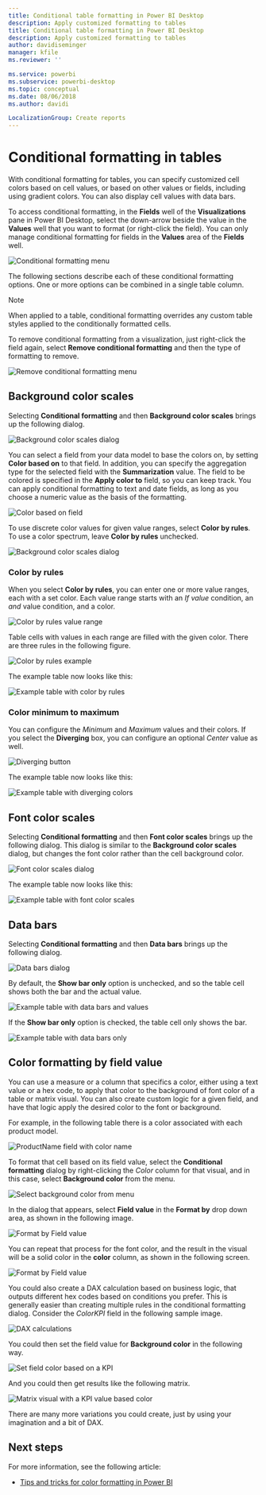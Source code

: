 ```yaml
---
title: Conditional table formatting in Power BI Desktop
description: Apply customized formatting to tables
title: Conditional table formatting in Power BI Desktop
description: Apply customized formatting to tables
author: davidiseminger
manager: kfile
ms.reviewer: ''

ms.service: powerbi
ms.subservice: powerbi-desktop
ms.topic: conceptual
ms.date: 08/06/2018
ms.author: davidi

LocalizationGroup: Create reports
---
```

# Conditional formatting in tables 
With conditional formatting for tables, you can specify customized cell colors based on cell values, or based on other values or fields, including using gradient colors. You can also display cell values with data bars. 

To access conditional formatting, in the **Fields** well of the **Visualizations** pane in Power BI Desktop, select the down-arrow beside the value in the **Values** well that you want to format (or right-click the field). You can only manage conditional formatting for fields in the **Values** area of the **Fields** well.

![Conditional formatting menu](media/desktop-conditional-table-formatting/table-formatting-0-popup-menu.png)

The following sections describe each of these conditional formatting options. One or more options can be combined in a single table column.

> [!NOTE]
> When applied to a table, conditional formatting overrides any custom table styles applied to the conditionally formatted cells.

To remove conditional formatting from a visualization, just right-click the field again, select **Remove conditional formatting** and then the type of formatting to remove.

![Remove conditional formatting menu](media/desktop-conditional-table-formatting/table-formatting-1-remove.png)

## Background color scales

Selecting **Conditional formatting** and then **Background color scales** brings up the following dialog.

![Background color scales dialog](media/desktop-conditional-table-formatting/table-formatting-1-default-dialog.png)

You can select a field from your data model to base the colors on, by setting **Color based on** to that field. In addition, you can specify the aggregation type for the selected field with the **Summarization** value. The field to be colored is specified in the **Apply color to** field, so you can keep track. You can apply conditional formatting to text and date fields, as long as you choose a numeric value as the basis of the formatting.

![Color based on field](media/desktop-conditional-table-formatting/table-formatting-1-apply-color-to.png)

To use discrete color values for given value ranges, select **Color by rules**. To use a color spectrum, leave **Color by rules** unchecked. 

![Background color scales dialog](media/desktop-conditional-table-formatting/table-formatting-1-color-by-rules-dialog.png)

### Color by rules

When you select **Color by rules**, you can enter one or more value ranges, each with a set color.  Each value range starts with an *If value* condition, an *and* value condition, and a color.

![Color by rules value range](media/desktop-conditional-table-formatting/table-formatting-1-color-by-rules-if-value.png)

Table cells with values in each range are filled with the given color. There are three rules in the following figure.

![Color by rules example](media/desktop-conditional-table-formatting/table-formatting-1-color-by-rules.png)

The example table now looks like this:

![Example table with color by rules](media/desktop-conditional-table-formatting/table-formatting-1-color-by-rules-table.png)


### Color minimum to maximum

You can configure the *Minimum* and *Maximum* values and their colors. If you select the **Diverging** box, you can configure an optional *Center* value as well.

![Diverging button](media/desktop-conditional-table-formatting/table-formatting-1-diverging.png)

The example table now looks like this:

![Example table with diverging colors](media/desktop-conditional-table-formatting/table-formatting-1-diverging-table.png)

## Font color scales

Selecting **Conditional formatting** and then **Font color scales** brings up the following dialog. This dialog is similar to the **Background color scales** dialog, but changes the font color rather than the cell background color.

![Font color scales dialog](media/desktop-conditional-table-formatting/table-formatting-2-diverging.png)

The example table now looks like this:

![Example table with font color scales](media/desktop-conditional-table-formatting/table-formatting-2-table.png)

## Data bars

Selecting **Conditional formatting** and then **Data bars** brings up the following dialog. 

![Data bars dialog](media/desktop-conditional-table-formatting/table-formatting-3-default.png)

By default, the **Show bar only** option is unchecked, and so the table cell shows both the bar and the actual value.

![Example table with data bars and values](media/desktop-conditional-table-formatting/table-formatting-3-default-table.png)

If the **Show bar only** option is checked, the table cell only shows the bar.

![Example table with data bars only](media/desktop-conditional-table-formatting/table-formatting-3-default-table-bars.png)

## Color formatting by field value

You can use a measure or a column that specifics a color, either using a text value or a hex code, to apply that color to the background of font color of a table or matrix visual. You can also create custom logic for a given field, and have that logic apply the desired color to the font or background.

For example, in the following table there is a color associated with each product model. 

![ProductName field with color name](media/desktop-conditional-table-formatting/conditional-table-formatting_01.png)

To format that cell based on its field value, select the **Conditional formatting** dialog by right-clicking the *Color* column for that visual, and in this case, select **Background color** from the menu. 

![Select background color from menu](media/desktop-conditional-table-formatting/conditional-table-formatting_02.png)

In the dialog that appears, select **Field value** in the **Format by** drop down area, as shown in the following image.

![Format by Field value](media/desktop-conditional-table-formatting/conditional-table-formatting_03.png)

You can repeat that process for the font color, and the result in the visual will be a solid color in the **color** column, as shown in the following screen.

![Format by Field value](media/desktop-conditional-table-formatting/conditional-table-formatting_04.png)

You could also create a DAX calculation based on business logic, that outputs different hex codes based on conditions you prefer. This is generally easier than creating multiple rules in the conditional formatting dialog. Consider the *ColorKPI* field in the following sample image.

![DAX calculations](media/desktop-conditional-table-formatting/conditional-table-formatting_05.png)

You could then set the field value for **Background color** in the following way.

![Set field color based on a KPI](media/desktop-conditional-table-formatting/conditional-table-formatting_06.png)

And you could then get results like the following matrix.

![Matrix visual with a KPI value based color](media/desktop-conditional-table-formatting/conditional-table-formatting_07.png)

There are many more variations you could create, just by using your imagination and a bit of DAX.

## Next steps
For more information, see the following article:  

* [Tips and tricks for color formatting in Power BI](visuals/service-tips-and-tricks-for-color-formatting.md)  


